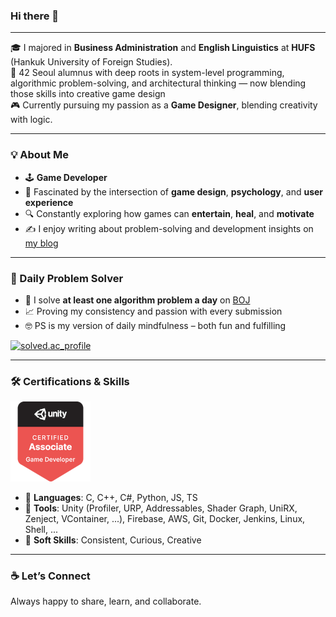 ### Hi there 👋

---

🎓 I majored in **Business Administration** and **English Linguistics** at **HUFS** (Hankuk University of Foreign Studies).<br>
🚀 42 Seoul alumnus with deep roots in system-level programming, algorithmic problem-solving, and architectural thinking — now blending those skills into creative game design <br>
🎮 Currently pursuing my passion as a **Game Designer**, blending creativity with logic.

---

### 💡 About Me

- 🕹️ **Game Developer**  
- 🧠 Fascinated by the intersection of **game design**, **psychology**, and **user experience**  
- 🔍 Constantly exploring how games can **entertain**, **heal**, and **motivate**  
- ✍️ I enjoy writing about problem-solving and development insights on [my blog](https://soo-bak.github.io)

---

### 🧩 Daily Problem Solver

- 💪 I solve **at least one algorithm problem a day** on [BOJ](https://solved.ac/profile/jyou717)
- 📈 Proving my consistency and passion with every submission  
- 🤓 PS is my version of daily mindfulness – both fun and fulfilling  

[![solved.ac_profile](http://mazassumnida.wtf/api/v2/generate_badge?boj=jyou717)](https://solved.ac/profile/jyou717)

---

### 🛠️ Certifications & Skills

[![unity-certification](./unity-certified-associate-game-developer.png)](https://www.credly.com/badges/50d3c8f2-8214-4f0d-b3d3-6948c5c86501/public_url)

- 🧩 **Languages**: C, C++, C#, Python, JS, TS
- 🔧 **Tools**: Unity (Profiler, URP, Addressables, Shader Graph, UniRX, Zenject, VContainer, ...), Firebase, AWS, Git, Docker, Jenkins, Linux, Shell, ...
- 🧵 **Soft Skills**: Consistent, Curious, Creative

---

### ☕ Let’s Connect

Always happy to share, learn, and collaborate.<br>
